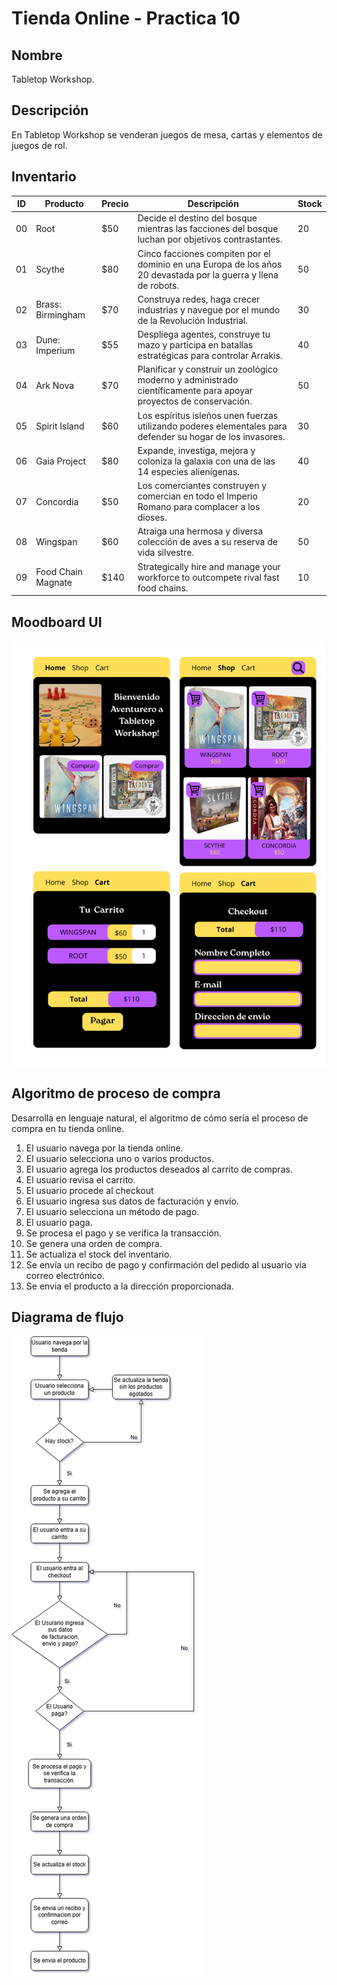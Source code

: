 # Tienda Online - Practica 10
## Nombre
Tabletop Workshop.
## Descripción
En Tabletop Workshop se venderan juegos de mesa, cartas y elementos de juegos de rol.
## Inventario

|ID| Producto             | Precio | Descripción                                                                                                          | Stock | 
|--|----------------------|--------|----------------------------------------------------------------------------------------------------------------------|-------|
|00| Root                 | $50    | Decide el destino del bosque mientras las facciones del bosque luchan por objetivos contrastantes.                   |   20  |
|01| Scythe               | $80    | Cinco facciones compiten por el dominio en una Europa de los años 20 devastada por la guerra y llena de robots.      |   50  | 
|02| Brass: Birmingham    | $70    | Construya redes, haga crecer industrias y navegue por el mundo de la Revolución Industrial.                          |   30  |
|03| Dune: Imperium       | $55    | Despliega agentes, construye tu mazo y participa en batallas estratégicas para controlar Arrakis.                    |   40  |
|04| Ark Nova             | $70    | Planificar y construir un zoológico moderno y administrado científicamente para apoyar proyectos de conservación.    |   50  |
|05| Spirit Island        | $60    | Los espíritus isleños unen fuerzas utilizando poderes elementales para defender su hogar de los invasores.           |   30  |
|06| Gaia Project         | $80    | Expande, investiga, mejora y coloniza la galaxia con una de las 14 especies alienígenas.                             |   40  |
|07| Concordia            | $50    | Los comerciantes construyen y comercian en todo el Imperio Romano para complacer a los dioses.                       |   20  |
|08| Wingspan             | $60    | Atraiga una hermosa y diversa colección de aves a su reserva de vida silvestre.                                      |   50  |
|09| Food Chain Magnate   | $140   | Strategically hire and manage your workforce to outcompete rival fast food chains.                                   |   10  |

## Moodboard UI


![Mood board UI](/assets/moodboard.png)


## Algoritmo de proceso de compra
Desarrolla en lenguaje natural, el algoritmo de cómo sería el proceso de compra en tu tienda online.

1. El usuario navega por la tienda online.
2. El usuario selecciona uno o varios productos.
2. El usuario agrega los productos deseados al carrito de compras.
3. El usuario revisa el carrito.
4. El usuario procede al checkout
5. El usuario ingresa sus datos de facturación y envío.
5. El usuario selecciona un método de pago.
5. El usuario paga.
6. Se procesa el pago y se verifica la transacción.
7. Se genera una orden de compra.
8. Se actualiza el stock del inventario.
9. Se envía un recibo de pago y confirmación del pedido al usuario vía correo electrónico.
10. Se envia el producto a la dirección proporcionada.

## Diagrama de flujo

![Diagrama de flujo](/assets/diagrama.png)